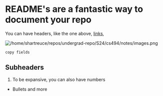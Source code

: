 # README's are a fantastic way to document your repo

You can have headers, like the one above, [links](https://wbuz24.github.io/personal-site/), 

![/home/shartreuce/repos/undergrad-repo/S24/cs494/notes/images.png](/home/shartreuce/repos/undergrad-repo/S24/cs494/notes/images.png) 

```
copy fields
```

## Subheaders

 1. To be expansive, you can also have numbers
 - Bullets and more
